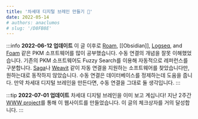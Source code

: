 ```yaml
---
title: '차세대 디지털 브레인 만들기 🧠'
date: 2022-05-14
# authors: anaclumos
# slug: '/D8FB8E'
---
```


:::info **2022-06-12 업데이트**
이 글 이후로 [Roam](https://roamresearch.com/), [[Obsidian]], [Logseq](https://logseq.com/), and [Foam](https://foambubble.github.io/foam/) 같은 PKM 소프트웨어를 많이 공부했습니다.
수동 연결의 개념을 잘못 이해했었습니다.
기존의 PKM 소프트웨어도 Fuzzy Search를 이용해 자동적으로 레퍼런스를 구분합니다.
[Saga](https://saga.so)나 [Weavit](https://www.weavit.ai/) 같이 자동 연결을 지원하는 소프트웨어를 찾았습니다만, 원하는대로 동작하지 않았습니다.
수동 연결은 데이터베이스를 정제하는데 도움을 줍니다.
만약 차세대 디지털 브레인을 만든다면, 수동 연결을 그대로 둘 생각입니다.
:::

:::tip **2022-07-01 업데이트**
차세대 디지털 브레인을 이미 보고 계십니다! 지난 2주간 [WWW project](https://github.com/anaclumos/extracranial)를 통해 이 웹사이트를 만들었습니다. 이 글의 체크상자를 거의 달성합니다.
:::

<!-- import WIP from '@site/src/components/WIP' -->

<WIP state="translating" />
